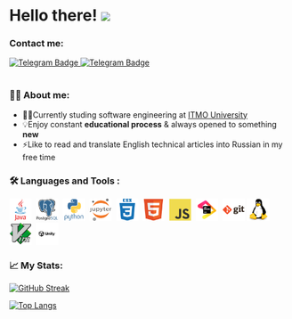 <div id="header" align="left">
  <h1>Hello there!  <img src="https://media.giphy.com/media/26gslMAdctNhu6YnK/giphy.gif" width="70"/></h1>

</div>
<h3>Contact me:</h3>
<div id="badges">
  <a href="https://t.me/black_rider73">
    <img src="https://img.shields.io/badge/Telegram-blue?style=for-the-badge&logo=telegram&logoColor=white" alt="Telegram Badge"/>
  </a>
  <a href="mailto:shetininmihail123@gmail.com">
    <img src="https://img.shields.io/badge/Gmail-red?style=for-the-badge&logo=gmail&logoColor=white" alt="Telegram Badge"/>
  </a>
</div>
<img src="https://komarev.com/ghpvc/?username=eliteSufferer&style=flat-square&color=blue" alt=""/>

### :man_technologist: About me:

- 👨‍🎓Currently studing software engineering at [ITMO University](https://itmo.ru/)
- 💡Enjoy constant **educational process** & always opened to something **new**
- ⚡Like to read and translate English technical articles into Russian in my free time

### :hammer_and_wrench: Languages and Tools :

 <img src="https://github.com/devicons/devicon/blob/master/icons/java/java-original-wordmark.svg"  title="Java" alt="Java" width="40" height="40"/>&nbsp;
 <img src="https://github.com/devicons/devicon/blob/master/icons/postgresql/postgresql-original-wordmark.svg"  title="PSQL" alt="PSQL" width="40" height="40"/>&nbsp;
  <img src="https://github.com/devicons/devicon/blob/master/icons/python/python-original-wordmark.svg"  title="python" alt="Python" width="40" height="40"/>&nbsp;
  <img src="https://github.com/devicons/devicon/blob/master/icons/jupyter/jupyter-original-wordmark.svg"  title="jupyter" alt="jupyter" width="40" height="40"/>&nbsp;
  <img src="https://github.com/devicons/devicon/blob/master/icons/css3/css3-plain-wordmark.svg"  title="CSS3" alt="CSS" width="40" height="40"/>&nbsp;
  <img src="https://github.com/devicons/devicon/blob/master/icons/html5/html5-original.svg" title="HTML5" alt="HTML" width="40" height="40"/>&nbsp;
  <img src="https://github.com/devicons/devicon/blob/master/icons/javascript/javascript-original.svg" title="JavaScript" alt="JavaScript" width="40" height="40"/>&nbsp;
  <img src="https://github.com/devicons/devicon/blob/master/icons/jetbrains/jetbrains-original.svg"  title="JetBrains" alt="JetBrains" width="40" height="40"/>&nbsp;
  <img src="https://github.com/devicons/devicon/blob/master/icons/git/git-original-wordmark.svg" title="Git" alt="Git" width="40" height="40"/>
  <img src="https://github.com/devicons/devicon/blob/master/icons/linux/linux-original.svg"  title="Linux" alt="Linux" width="40" height="40"/>&nbsp;
  <img src="https://github.com/devicons/devicon/blob/master/icons/vim/vim-original.svg"  title="vim" alt="Vim" width="40" height="40"/>&nbsp;
  <img src="https://github.com/devicons/devicon/blob/master/icons/unity/unity-original-wordmark.svg"  title="Unity" alt="Unity" width="40" height="40"/>&nbsp;
</div>

### 📈 My Stats:
[![GitHub Streak](http://github-readme-streak-stats.herokuapp.com?user=eliteSufferer&theme=dark&background=000000)](https://git.io/streak-stats)

[![Top Langs](https://github-readme-stats.vercel.app/api/top-langs/?username=eliteSufferer)](https://github.com/anuraghazra/github-readme-stats)

